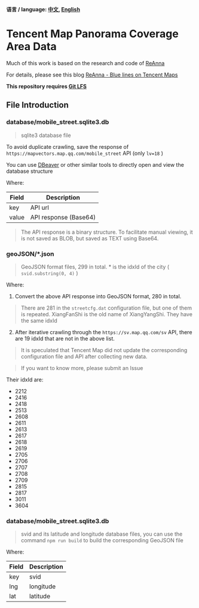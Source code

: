 **语言 / language: [中文](README.md), [English](README_en.md)**

# Tencent Map Panorama Coverage Area Data

Much of this work is based on the research and code of [ReAnna](https://reanna.neocities.org/)

For details, please see this
blog [ReAnna - Blue lines on Tencent Maps](https://reanna.neocities.org/blog/qq-maps-lines/)

**This repository requires [Git LFS](https://git-lfs.com)**

## File Introduction

### database/mobile_street.sqlite3.db

> sqlite3 database file

To avoid duplicate crawling, save the response of ` https://mapvectors.map.qq.com/mobile_street ` API (only ` lv=18 ` )

You can use [DBeaver](https://dbeaver.io/) or other similar tools to directly open and view the database structure

Where:

| Field | Description           |
|-------|-----------------------|
| key   | API url               |
| value | API response (Base64) |

> The API response is a binary structure. To facilitate manual viewing, it is not saved as BLOB, but saved as TEXT using
> Base64.

### geoJSON/*.json

> GeoJSON format files, 299 in total. * is the idxId of the city ( ` svid.substring(0, 4) ` )

Where:

1. Convert the above API response into GeoJSON format, 280 in total.

> There are 281 in the `streetcfg.dat` configuration file, but one of them is repeated. XiangFanShi is the old name of
> XiangYangShi. They have the same idxId

2. After iterative crawling through the ` https://sv.map.qq.com/sv ` API, there are 19 idxId that are not in the above
   list.

> It is speculated that Tencent Map did not update the corresponding configuration file and API after collecting new
> data.

> If you want to know more, please submit an Issue

Their idxId are:

- 2212
- 2416
- 2418
- 2513
- 2608
- 2611
- 2613
- 2617
- 2618
- 2619
- 2705
- 2706
- 2707
- 2708
- 2709
- 2815
- 2817
- 3011
- 3604

### database/mobile_street.sqlite3.db

> svid and its latitude and longitude database files, you can use the command ` npm run build ` to build the
> corresponding GeoJSON file

Where:

| Field | Description |
|-------|-------------|
| key   | svid        |
| lng   | longitude   |
| lat   | latitude    |

